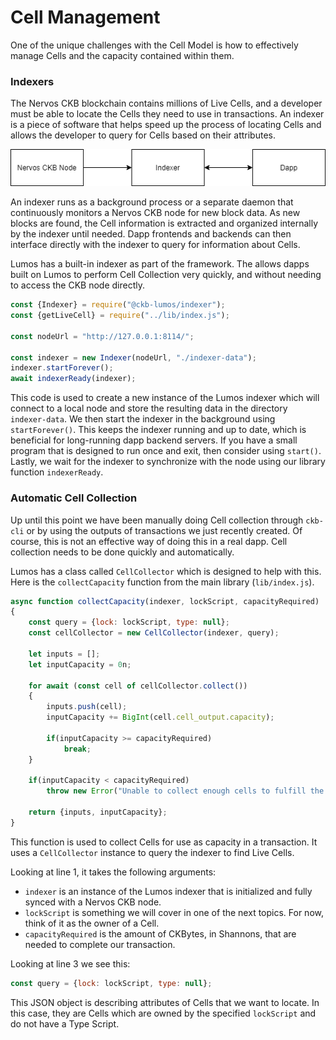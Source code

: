 # Cell Management

One of the unique challenges with the Cell Model is how to effectively manage Cells and the capacity contained within them. 

### Indexers

The Nervos CKB blockchain contains millions of Live Cells, and a developer must be able to locate the Cells they need to use in transactions. An indexer is a piece of software that helps speed up the process of locating Cells and allows the developer to query for Cells based on their attributes.

![](../.gitbook/assets/ckb-indexer.png)

An indexer runs as a background process or a separate daemon that continuously monitors a Nervos CKB node for new block data. As new blocks are found, the Cell information is extracted and organized internally by the indexer until needed. Dapp frontends and backends can then interface directly with the indexer to query for information about Cells.

Lumos has a built-in indexer as part of the framework. The allows dapps built on Lumos to perform Cell Collection very quickly, and without needing to access the CKB node directly.

```javascript
const {Indexer} = require("@ckb-lumos/indexer");
const {getLiveCell} = require("../lib/index.js");

const nodeUrl = "http://127.0.0.1:8114/";

const indexer = new Indexer(nodeUrl, "./indexer-data");
indexer.startForever();
await indexerReady(indexer);
```

This code is used to create a new instance of the Lumos indexer which will connect to a local node and store the resulting data in the directory `indexer-data`. We then start the indexer in the background using `startForever()`. This keeps the indexer running and up to date, which is beneficial for long-running dapp backend servers. If you have a small program that is designed to run once and exit, then consider using `start()`. Lastly, we wait for the indexer to synchronize with the node using our library function `indexerReady`.

### Automatic Cell Collection

Up until this point we have been manually doing Cell collection through `ckb-cli` or by using the outputs of transactions we just recently created. Of course, this is not an effective way of doing this in a real dapp. Cell collection needs to be done quickly and automatically.

Lumos has a class called `CellCollector` which is designed to help with this. Here is the `collectCapacity` function from the main library \(`lib/index.js`\).

```javascript
async function collectCapacity(indexer, lockScript, capacityRequired)
{
	const query = {lock: lockScript, type: null};
	const cellCollector = new CellCollector(indexer, query);

	let inputs = [];
	let inputCapacity = 0n;

	for await (const cell of cellCollector.collect())
	{
		inputs.push(cell);
		inputCapacity += BigInt(cell.cell_output.capacity);

		if(inputCapacity >= capacityRequired)
			break;
	}

	if(inputCapacity < capacityRequired)
		throw new Error("Unable to collect enough cells to fulfill the capacity requirements.");

	return {inputs, inputCapacity};
}
```

This function is used to collect Cells for use as capacity in a transaction. It uses a `CellCollector` instance to query the indexer to find Live Cells.

Looking at line 1, it takes the following arguments:

* `indexer` is an instance of the Lumos indexer that is initialized and fully synced with a Nervos CKB node.
* `lockScript` is something we will cover in one of the next topics. For now, think of it as the owner of a Cell.
* `capacityRequired` is the amount of CKBytes, in Shannons, that are needed to complete our transaction.

Looking at line 3 we see this:

```javascript
const query = {lock: lockScript, type: null};
```

This JSON object is describing attributes of Cells that we want to locate. In this case, they are Cells which are owned by the specified `lockScript` and do not have a Type Script.

